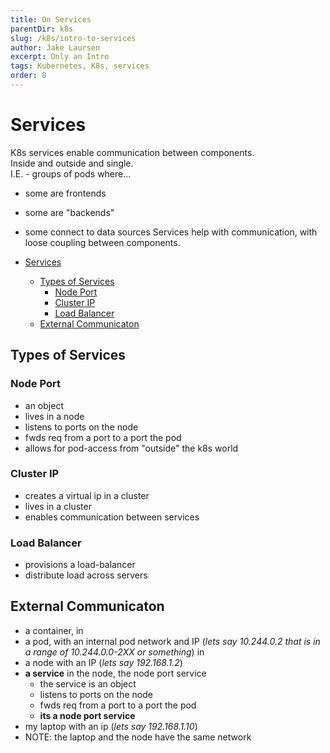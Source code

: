 ```yaml
---
title: On Services
parentDir: k8s
slug: /k8s/intro-to-services
author: Jake Laursen
excerpt: Only an Intro
tags: Kubernetes, K8s, services
order: 8
---
```


# Services
K8s services enable communication between components.  
Inside and outside and single.  
I.E. - groups of pods where...
- some are frontends
- some are "backends"
- some connect to data sources
Services help with communication, with loose coupling between components.  

- [Services](#services)
  - [Types of Services](#types-of-services)
    - [Node Port](#node-port)
    - [Cluster IP](#cluster-ip)
    - [Load Balancer](#load-balancer)
  - [External Communicaton](#external-communicaton)
## Types of Services
### Node Port
- an object
- lives in a  node
- listens to ports on the node
- fwds req from a port to a port the pod
- allows for pod-access from "outside" the k8s world

### Cluster IP 
- creates a virtual ip in a cluster
- lives in a cluster
- enables communication between services

### Load Balancer
- provisions a load-balancer
- distribute load across servers

## External Communicaton
- a container, in
- a pod, with an internal pod network and IP (_lets say 10.244.0.2 that is in a range of 10.244.0.0-2XX or something_) in
- a node with an IP (_lets say 192.168.1.2_)
- **a service** in the node, the node port service
  - the service is an object
  - listens to ports on the node
  - fwds req from a port to a port the pod
  - **its a node port service**
- my laptop with an ip (_lets say 192.168.1.10_)
- NOTE: the laptop and the node have the same network
